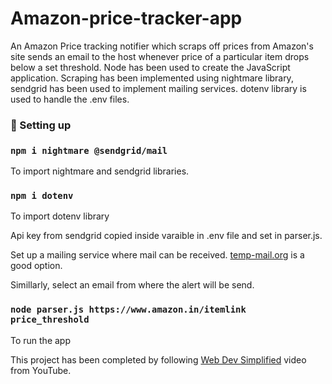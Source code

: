 # Amazon-price-tracker-app

An Amazon Price tracking notifier which scraps off prices from Amazon's site sends an email to the host whenever price of a particular item drops
below a set threshold. Node has been used to create the JavaScript application. Scraping has been implemented using nightmare library, sendgrid
has been used to implement mailing services. dotenv library is used to handle the .env files.

### 🚀️ Setting up 

### `npm i nightmare @sendgrid/mail` 
To import nightmare and sendgrid libraries.




### `npm i dotenv`
To import dotenv library

Api key from sendgrid copied inside varaible in .env file and set in parser.js.

Set up a mailing service where mail can be received. [temp-mail.org](https://temp-mail.org/en/) is a good option.

Simillarly, select an email from where the alert will be send.

### `node parser.js https://www.amazon.in/itemlink price_threshold`
To run the app

This project has been completed by following [Web Dev Simplified](https://www.youtube.com/watch?v=H5ObmDUjKV4) video from YouTube.
